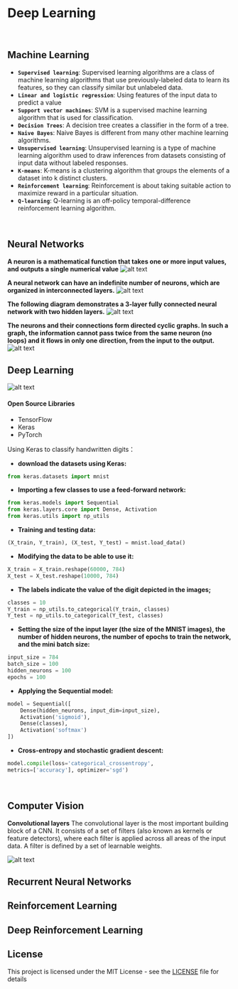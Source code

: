 # Deep Learning


<br/>

## Machine Learning 

- **`Supervised learning`**: Supervised learning algorithms are a class of machine learning algorithms that use previously-labeled data to learn its features, so they can classify similar but unlabeled data.
- **`Linear and logistic regression`**: Using features of the input data to predict a value
- **`Support vector machines`**: SVM is a supervised machine learning algorithm that is used for classification. 
- **`Decision Trees`**: A decision tree creates a classifier in the form of a tree.
- **`Naive Bayes`**: Naive Bayes is different from many other machine learning algorithms.
- **`Unsupervised learning`**: Unsupervised learning is a type of machine learning algorithm used to draw inferences from datasets      consisting of input data without labeled responses.
- **`K-means`**: K-means is a clustering algorithm that groups the elements of a dataset into k distinct clusters.
- **`Reinforcement learning`**: Reinforcement is about taking suitable action to maximize reward in a particular situation. 
- **`Q-learning`**: Q-learning is an off-policy temporal-difference reinforcement learning algorithm. 
<br/>


## Neural Networks

**A neuron is a mathematical function that takes one or more input values, and outputs a single numerical value**
![alt text](https://github.com/David-SF2290/Deep-Learning/blob/master/Graph_Doc/Neurons.JPG)

**A neural network can have an indefinite number of neurons, which are organized in interconnected layers.** 
![alt text](https://github.com/David-SF2290/Deep-Learning/blob/master/Graph_Doc/Layers.JPG)

**The following diagram demonstrates a 3-layer fully connected neural network with two hidden layers.** 
![alt text](https://github.com/David-SF2290/Deep-Learning/blob/master/Graph_Doc/Multi-layer.JPG)

**The neurons and their connections form directed cyclic graphs. In such a graph, the information cannot pass twice from the same neuron (no loops) and it flows in only one direction, from the input to the output.**
![alt text](https://github.com/David-SF2290/Deep-Learning/blob/master/Graph_Doc/Directed%20Cyclic%20Graphs.JPG)


## Deep Learning 

![alt text](https://github.com/David-SF2290/Deep-Learning/blob/master/Graph_Doc/Deep%20Learning.JPG)

#### Open Source Libraries
- TensorFlow
- Keras
- PyTorch

Using Keras to classify handwritten digits： 
 - **download the datasets using Keras:**
```python
from keras.datasets import mnist
```
- **Importing a few classes to use a feed-forward network:**
```python
from keras.models import Sequential
from keras.layers.core import Dense, Activation
from keras.utils import np_utils
```
- **Training and testing data:**
```python
(X_train, Y_train), (X_test, Y_test) = mnist.load_data()
```
- **Modifying the data to be able to use it:**
```python
X_train = X_train.reshape(60000, 784)
X_test = X_test.reshape(10000, 784)
```
- **The labels indicate the value of the digit depicted in the images;**
```python
classes = 10
Y_train = np_utils.to_categorical(Y_train, classes)
Y_test = np_utils.to_categorical(Y_test, classes)
```
- **Setting the size of the input layer (the size of the MNIST images), the number of hidden neurons, the number of epochs to train the network, and the mini batch size:** 
```python
input_size = 784
batch_size = 100
hidden_neurons = 100
epochs = 100
```
- **Applying the Sequential model:** 
```python
model = Sequential([
    Dense(hidden_neurons, input_dim=input_size),
    Activation('sigmoid'),
    Dense(classes),
    Activation('softmax')
])
```
- **Cross-entropy and stochastic gradient descent:**
```python
model.compile(loss='categorical_crossentropy',
metrics=['accuracy'], optimizer='sgd')
```
<br/> 

## Computer Vision 

**Convolutional layers**
The convolutional layer is the most important building block of a CNN. It consists of a set of filters (also known as kernels or feature detectors), where each filter is applied across all areas of the input data. A filter is defined by a set of learnable weights. 

![alt text](https://github.com/David-SF2290/Deep-Learning/blob/master/Graph_Doc/CNN.JPG)



## Recurrent Neural Networks





## Reinforcement Learning





## Deep Reinforcement Learning



## License
This project is licensed under the MIT License - see the [LICENSE](LICENSE) file for details

